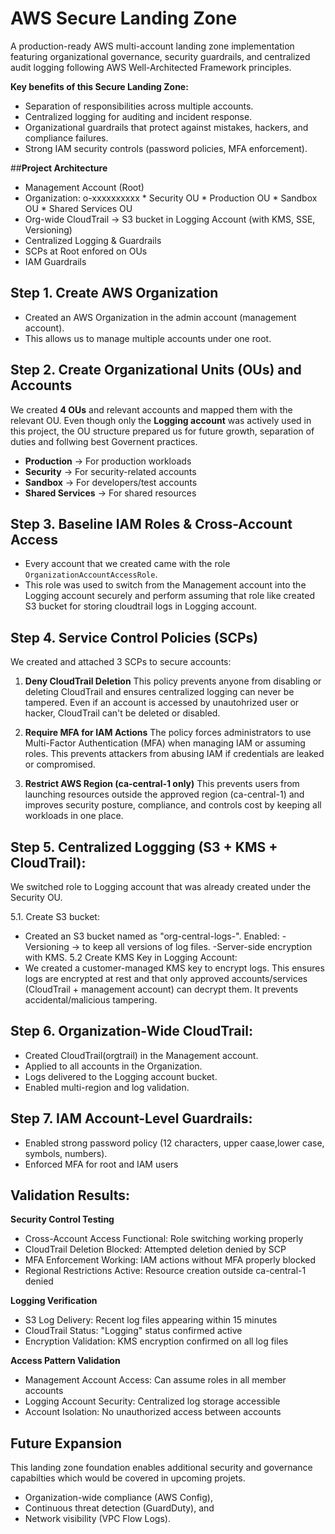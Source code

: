 # AWS Secure Landing Zone

A production-ready AWS multi-account landing zone implementation featuring organizational governance, security guardrails, and centralized audit logging following AWS Well-Architected Framework principles.

**Key benefits of this Secure Landing Zone:**
- Separation of responsibilities across multiple accounts.
- Centralized logging for auditing and incident response.
- Organizational guardrails that protect against mistakes, hackers, and compliance failures.
- Strong IAM security controls (password policies, MFA enforcement).

##**Project Architecture**
  - Management Account (Root)
  - Organization: o-xxxxxxxxxx
        * Security OU
        * Production OU
        * Sandbox OU
        * Shared Services OU
  - Org-wide CloudTrail → S3 bucket in Logging Account (with KMS, SSE, Versioning)
  - Centralized Logging & Guardrails
  - SCPs at Root enfored on OUs
  - IAM Guardrails 
    
## Step 1. Create AWS Organization
- Created an AWS Organization in the admin account (management account). 
- This allows us to manage multiple accounts under one root.  

## Step 2. Create Organizational Units (OUs) and Accounts
We created **4 OUs** and relevant accounts and mapped them with the relevant OU. Even though only the **Logging account** was actively used in this project, the OU structure prepared us for future growth, separation of duties and follwing best Governent practices. 

- **Production** → For production workloads
- **Security** → For security-related accounts
- **Sandbox** → For developers/test accounts
- **Shared Services** → For shared resources

## Step 3. Baseline IAM Roles & Cross-Account Access
- Every account that we created came with the role `OrganizationAccountAccessRole`.  
- This role was used to switch from the Management account into the Logging account securely and perform assuming that role like created S3 bucket for storing cloudtrail logs in Logging account. 


## Step 4. Service Control Policies (SCPs)
We created and attached 3 SCPs to secure accounts:

1. **Deny CloudTrail Deletion**
  This policy prevents anyone from disabling or deleting CloudTrail and ensures centralized logging can never be tampered. Even if an account is accessed by unautohrized user or hacker, CloudTrail can't be deleted or disabled.

2. **Require MFA for IAM Actions**
The policy forces administrators to use Multi-Factor Authentication (MFA) when managing IAM or assuming roles. This prevents attackers from abusing IAM if credentials are leaked or compromised. 

3. **Restrict AWS Region (ca-central-1 only)**
This prevents users from launching resources outside the approved region (ca-central-1) and improves security posture, compliance, and controls cost by keeping all workloads in one place.

## Step 5. Centralized Loggging (S3 + KMS + CloudTrail):
We switched role to Logging account that was already created under the Security OU.

5.1. Create S3 bucket:
- Created an S3 bucket named as "org-central-logs-<account-id>".
Enabled:
        -Versioning → to keep all versions of log files.
        -Server-side encryption with KMS.
5.2 Create KMS Key in Logging Account:
- We created a customer-managed KMS key to encrypt logs. This ensures logs are encrypted at rest and that only approved accounts/services (CloudTrail + management account) can decrypt them. It prevents accidental/malicious tampering.

## Step 6. Organization-Wide CloudTrail:

- Created CloudTrail(orgtrail) in the Management account.
- Applied to all accounts in the Organization.
- Logs delivered to the Logging account bucket.
- Enabled multi-region and log validation.

## Step 7. IAM Account-Level Guardrails:

- Enabled strong password policy (12 characters, upper caase,lower case, symbols, numbers).
- Enforced MFA for root and IAM users

## Validation Results:
**Security Control Testing**

- Cross-Account Access Functional: Role switching working properly
- CloudTrail Deletion Blocked: Attempted deletion denied by SCP
- MFA Enforcement Working: IAM actions without MFA properly blocked
- Regional Restrictions Active: Resource creation outside ca-central-1 denied

**Logging Verification**

- S3 Log Delivery: Recent log files appearing within 15 minutes
- CloudTrail Status: "Logging" status confirmed active
- Encryption Validation: KMS encryption confirmed on all log files

**Access Pattern Validation**

- Management Account Access: Can assume roles in all member accounts
- Logging Account Security: Centralized log storage accessible
- Account Isolation: No unauthorized access between accounts

## **Future Expansion**

This landing zone foundation enables additional security and governance capabilties which would be covered in upcoming projets.
- Organization-wide compliance (AWS Config),
- Continuous threat detection (GuardDuty), and
- Network visibility (VPC Flow Logs).
